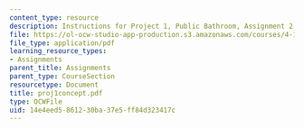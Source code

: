 ```yaml
---
content_type: resource
description: Instructions for Project 1, Public Bathroom, Assignment 2.
file: https://ol-ocw-studio-app-production.s3.amazonaws.com/courses/4-104-architectural-design-intentions-spring-2004/14e4eed5861230ba37e5ff84d323417c_proj1concept.pdf
file_type: application/pdf
learning_resource_types:
- Assignments
parent_title: Assignments
parent_type: CourseSection
resourcetype: Document
title: proj1concept.pdf
type: OCWFile
uid: 14e4eed5-8612-30ba-37e5-ff84d323417c
---
```

